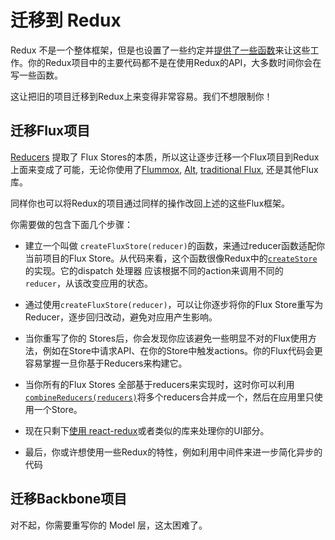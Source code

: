 # 迁移到 Redux

Redux 不是一个整体框架，但是也设置了一些约定并[提供了一些函数](../api/README.md)来让这些工作。你的Redux项目中的主要代码都不是在使用Redux的API，大多数时间你会在写一些函数。

这让把旧的项目迁移到Redux上来变得非常容易。我们不想限制你！

## 迁移Flux项目

[Reducers](../Glossary.md#reducer) 提取了 Flux Stores的本质，所以这让逐步迁移一个Flux项目到Redux上面来变成了可能，无论你使用了[Flummox](http://github.com/acdlite/flummox), [Alt](http://github.com/goatslacker/alt), [traditional Flux](https://github.com/facebook/flux), 还是其他Flux库。

同样你也可以将Redux的项目通过同样的操作改回上述的这些Flux框架。

你需要做的包含下面几个步骤：

* 建立一个叫做 `createFluxStore(reducer)`的函数，来通过reducer函数适配你当前项目的Flux Store。从代码来看，这个函数很像Redux中的[`createStore`](../api/createStore.md) 的实现。它的dispatch 处理器 应该根据不同的action来调用不同的 `reducer`，从该改变应用的状态。


* 通过使用`createFluxStore(reducer)`，可以让你逐步将你的Flux Store重写为Reducer，逐步回归改动，避免对应用产生影响。

* 当你重写了你的 Stores后，你会发现你应该避免一些明显不对的Flux使用方法，例如在Store中请求API、在你的Store中触发actions。你的Flux代码会更容易掌握一旦你基于Reducers来构建它。

* 当你所有的Flux Stores 全部基于reducers来实现时，这时你可以利用[`combineReducers(reducers)`](../api/combineReducers.md)将多个reducers合并成一个，然后在应用里只使用一个Store。

* 现在只剩下[使用 react-redux](../basics/UsageWithReact.md)或者类似的库来处理你的UI部分。

* 最后，你或许想使用一些Redux的特性，例如利用中间件来进一步简化异步的代码


## 迁移Backbone项目

对不起，你需要重写你的 Model 层，这太困难了。
